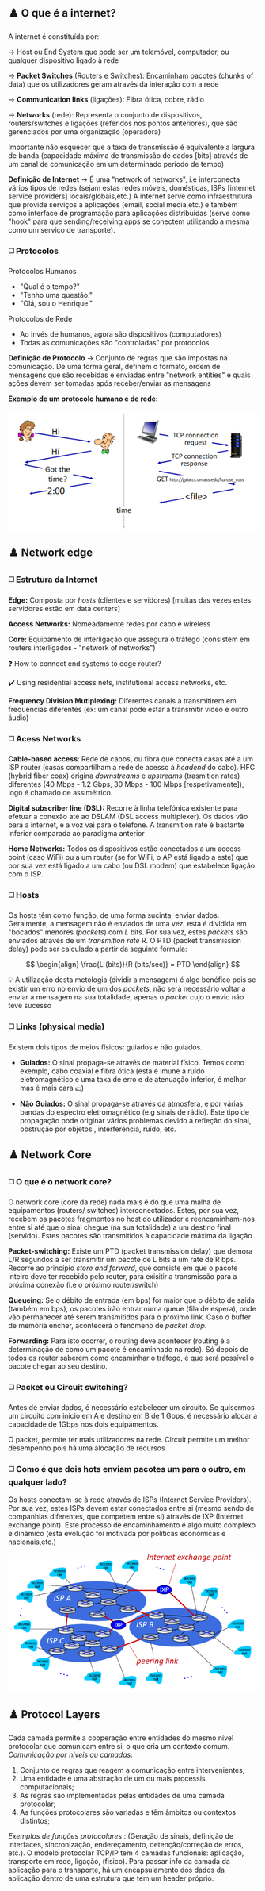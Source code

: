 ## ♟️ O que é a internet?

A internet é constituída por:

-> Host ou End System que pode ser um telemóvel, computador, ou qualquer dispositivo ligado à rede

-> __Packet Switches__ (Routers e Switches): Encaminham pacotes (chunks of data) que os utilizadores geram através da interação com a rede

-> __Communication links__ (ligações): Fibra ótica, cobre, rádio

-> __Networks__ (rede): Representa o conjunto de dispositivos, routers/switches e ligações (referidos nos pontos anteriores), que são gerenciados por uma organização (operadora)

Importante não esquecer que a taxa de transmissão é equivalente a largura de banda (capacidade máxima de transmissão de dados [bits] através de um canal de comunicação em um determinado período de tempo)

__Definição de Internet__ -> É uma "network of networks", i.e interconecta vários tipos de redes (sejam estas redes móveis, domésticas, ISPs [internet service providers] locais/globais,etc.) A internet serve como infraestrutura que provide serviços a aplicações (email, social media,etc.) e também como interface de programação para aplicações distribuídas (serve como "hook" para que sending/receiving apps se conectem utilizando a mesma como um serviço de transporte).

### ◻️ Protocolos
Protocolos Humanos

- "Qual é o tempo?"
- "Tenho uma questão."
- "Olá, sou o Henrique."

Protocolos de Rede

- Ao invés de humanos, agora são dispositivos (computadores)
- Todas as comunicações são "controladas" por protocolos

__Definição de Protocolo__ -> Conjunto de regras que são impostas na comunicação. De uma forma geral, definem o formato, ordem de mensagens que são recebidas e enviadas entre "network entities" e quais ações devem ser tomadas após receber/enviar as mensagens

__Exemplo de um protocolo humano e de rede:__

![Exemplos de protocolos](protocol_example.png)

## ♟️ Network edge

### ◻️ Estrutura da Internet

__Edge:__ Composta por *hosts* (clientes e servidores) [muitas das vezes estes servidores estão em data centers]

__Access Networks:__ Nomeadamente redes por cabo e wireless

__Core:__ Equipamento de interligação que assegura o tráfego (consistem em routers interligados - "network of networks")

❓ How to connect end systems to edge router?

✔️ Using residential access nets, institutional access networks, etc.

__Frequency Division Mutiplexing:__ Diferentes canais a transmitirem em frequências diferentes (ex: um canal pode estar a transmitir vídeo e outro áudio)

### ◻️ Acess Networks
__Cable-based access__: Rede de cabos, ou fibra que conecta casas até a um ISP router (casas compartilham a rede de acesso à *headend* do cabo). 
HFC (hybrid fiber coax) origina *downstreams* e *upstreams* (trasmition rates) diferentes (40 Mbps - 1.2 Gbps, 30 Mbps - 100 Mbps [respetivamente]), logo é chamado de assimétrico.

__Digital subscriber line (DSL):__ Recorre à linha telefónica existente para efetuar a conexão até ao DSLAM (DSL access multiplexer). Os dados vão para a internet, e a voz vai para o telefone. A transmition rate é bastante inferior comparada ao paradigma anterior

__Home Networks:__ Todos os dispositivos estão conectados a um access point (caso WiFi) ou a um router (se for WiFi, o AP está ligado a este) que por sua vez está ligado a um cabo (ou DSL modem) que estabelece ligação com o ISP.

### ◻️ Hosts

Os hosts têm como função, de uma forma sucinta, enviar dados. Geralmente, a mensagem não é enviados de uma vez, esta é dividida em "bocados" menores (*packets*) com *L* bits. Por sua vez, estes *packets* são enviados através de um *transmition rate* R.
O PTD (packet transmission delay) pode ser calculado a partir da seguinte fórmula:

$$
\begin{align}
    \frac{L (bits)}{R (bits/sec)} = PTD
\end{align}
$$

💡 A utilização desta metologia (dividir a mensagem) é algo benéfico pois se existir um erro no envio de um dos *packets*, não será necessário voltar a enviar a mensagem na sua totalidade, apenas o *packet* cujo o envio não teve sucesso

### ◻️ Links (physical media)
Existem dois tipos de meios físicos: guiados e não guiados.

- __Guiados:__ O sinal propaga-se através de material físico. Temos como exemplo, cabo coaxial e fibra ótica (esta é imune a ruído eletromagnético e uma taxa de erro e de atenuação inferior, é melhor mas é mais cara 💵)

- __Não Guiados:__ O sinal propaga-se através da atmosfera, e por várias bandas do espectro eletromagnético (e.g sinais de rádio). Este tipo de propagação pode originar vários problemas devido a refleção do sinal, obstrução por objetos , interferência, ruído, etc.

## ♟️ Network Core
### ◻️ O que é o network core?
O network core (core da rede) nada mais é do que uma malha de equipamentos (routers/ switches) interconectados. Estes, por sua vez, recebem os pacotes fragmentos no host do utilizador e reencaminham-nos entre si até que o sinal chegue (na sua totalidade) a um destino final (servido). Estes pacotes são transmitidos à capacidade máxima da ligação

__Packet-switching:__ Existe um PTD (packet transmission delay) que demora L/R segundos a ser transmitir um pacote de L bits a um rate de R bps. Recorre ao princípio *store and forward*, que consiste em que o pacote inteiro deve ter recebido pelo router, para exisitir a transmissão para a próxima conexão (i.e o próximo router/switch)

__Queueing:__ Se o débito de entrada (em bps) for maior que o débito de saída (também em bps), os pacotes irão entrar numa queue (fila de espera), onde vão permanecer até serem transmitidos para o próximo link. Caso o buffer de memória encher, acontecerá o fenómeno de *packet drop*.

__Forwarding:__ Para isto ocorrer, o routing deve acontecer (routing é a determinação de como um pacote é encaminhado na rede). Só depois de todos os router saberem como encaminhar o tráfego, é que será possível o pacote chegar ao seu destino.

### ◻️ Packet ou Circuit switching?
Antes de enviar dados, é necessário estabelecer um circuito. Se quisermos um circuito com início em A e destino em B de 1 Gbps, é necessário alocar a capacidade de 1Gbps nos dois equipamentos.

O packet, permite ter mais utilizadores na rede. Circuit permite um melhor desempenho pois há uma alocação de recursos

### ◻️ Como é que dois hots enviam pacotes um para o outro, em qualquer lado?
Os hosts conectam-se à rede através de ISPs (Internet Service Providers). Por sua vez, estes ISPs devem estar conectados entre si (mesmo sendo de companhias diferentes, que competem entre si) através de IXP (Internet exchange point). Este processo de encaminhamento é algo muito complexo e dinâmico (esta evolução foi motivada por politicas económicas e nacionais,etc.)

![Exemplos de protocolos](ixp.png)

## ♟️ Protocol Layers
Cada camada permite a cooperação entre entidades do mesmo nível protocolar que comunicam entre si, o que cria um contexto comum. *Comunicação por niveis ou camadas*:

 1. Conjunto de regras que reagem a comunicação entre intervenientes;
 2. Uma entidade é uma abstração de um ou mais processis computacionais;
 3. As regras são implementadas pelas entidades de uma camada protocolar;
 4. As funções protocolares são variadas e têm âmbitos ou contextos distintos;

*Exemplos de funções protocolares* : (Geração de sinais, definição de interfaces, sincronização, endereçamento, detenção/correção de erros, etc.). O modelo protocolar TCP/IP tem 4 camadas funcionais: aplicação, transporte em rede, ligação, (fisico). Para passar info da camada da aplicação para o transporte, há um encapsulamento dos dados da aplicação dentro de uma estrutura que tem um header próprio.